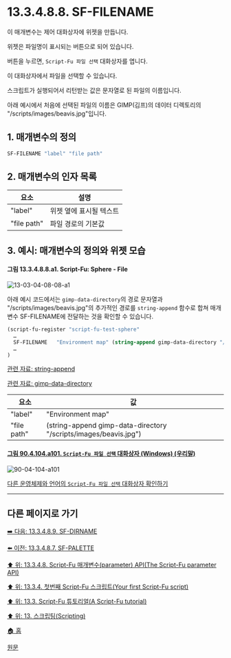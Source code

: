 # 13.3.4.8.8. SF-FILENAME
이 매개변수는 제어 대화상자에 위젯을 만듭니다. 

위젯은 파일명이 표시되는 버튼으로 되어 있습니다. 

버튼을 누르면, `Script-Fu 파일 선택` 대화상자를 엽니다. 

이 대화상자에서 파일을 선택할 수 있습니다.

스크립트가 실행되어서 리턴받는 값은 문자열로 된 파일의 이름입니다. 

아래 예시에서 처음에 선택된 파일의 이름은 GIMP(김프)의 데이터 디렉토리의 "/scripts/images/beavis.jpg"입니다.

## 1. 매개변수의 정의

```scheme
SF-FILENAME "label" "file path"
```

## 2. 매개변수의 인자 목록

|요소|설명|
|---|---|
|"label"|위젯 옆에 표시될 텍스트|
|"file path"|파일 경로의 기본값|

## 3. 예시: 매개변수의 정의와 위젯 모습
#### 그림 13.3.4.8.8.a1. Script-Fu: Sphere - File
![13-03-04-08-08-a1](https://github.com/wonder13662/gimp/assets/15767104/dce531a4-9751-459b-b919-f99883379aaf)

아래 예시 코드에서는 `gimp-data-directory`의 경로 문자열과 "/scripts/images/beavis.jpg"의 추가적인 경로를 `string-append` 함수로 합쳐 매개변수 SF-FILENAME에 전달하는 것을 확인할 수 있습니다.

```scheme
(script-fu-register "script-fu-test-sphere"
  …
  SF-FILENAME   "Environment map" (string-append gimp-data-directory "/scripts/images/beavis.jpg")
  …
)
```

[관련 자료: string-append](./19-glossaryx-string_append.md)

[관련 자료: gimp-data-directory](./19-glossaryx-gimp_data_directory.md)

|요소|값|
|---|---|
|"label"|"Environment map"|
|"file path"|(string-append gimp-data-directory "/scripts/images/beavis.jpg")|

<a id="90-04-104-a101"></a>

#### [그림 90.4.104.a101. `Script-Fu 파일 선택` 대화상자 (Windows) (우리말)](./90-04-0104-script_fu_file_selection.md#90-04-104-a101)
![90-04-104-a101](https://github.com/wonder13662/gimp/assets/15767104/77e426ac-a453-4775-80ab-0634f17c038c)

[다른 운영체제와 언어의 `Script-Fu 파일 선택` 대화상자 확인하기](./90-04-0104-script_fu_file_selection.md#90-04-104-a102)

***

## 다른 페이지로 가기

[➡️ 다음: 13.3.4.8.9. SF-DIRNAME](./13-03-04-08-09-sf_dirname.md)

[⬅️ 이전: 13.3.4.8.7. SF-PALETTE](./13-03-04-08-07-sf_palette.md)

[⬆️ 위: 13.3.4.8. Script-Fu 매개변수(parameter) API(The Script-Fu parameter API)](./13-03-04-08-00-the_script_fu_parameter_api.md)

[⬆️ 위: 13.3.4. 첫번째 Script-Fu 스크립트(Your first Script-Fu script)](./13-03-04-00-your-first-script-fu-script.md)

[⬆️ 위: 13.3. Script-Fu 튜토리얼(A Script-Fu tutorial)](./13-03-00-a-script-fu-tutorial.md)

[⬆️ 위: 13. 스크립팅(Scripting)](./13-00-scripting.md)

[🏠 홈](./00-home.md)

[원문](https://docs.gimp.org/2.10/ko/gimp-using-script-fu-tutorial-first-script.html#gimp-using-script-fu-api)